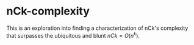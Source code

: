 # nCk-complexity
This is an exploration into finding a characterization of nCk's complexity that surpasses the ubiquitous and blunt $nCk = O\left(n^k\right)$.
